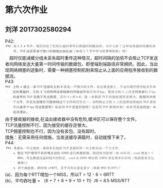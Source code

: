 # 第六次作业
## 刘洋 2017302580294
P42:![P42](./P42.png)<br>
&emsp;超时仅能减缓分组未丢失超时重传这种情况，超时间隔的加倍不会阻止TCP发送者向网络发送大量第一时间传输的数据包，即使端到端路径非常拥挤。因此，当出现网络拥塞的迹象时，需要一种拥塞控制机制来阻止从上面的应用程序接收到的数据流。<br>
P43:![P43](./P43.png)<br>
由于接收器的接收,在溢出接收器中没有危险,缓冲区可以保存整个文件。<br>
TCP流量控制不行，因为接受的缓存足够大。<br>
TCP拥塞控制也不行，因为没有丢包、没有超时。<br>
措施：无需采用任何措施，当发送缓存满载时，自动就慢下来了。<br>
P44:![P44](./P44.png)<br>
(a)、因为每个RTT增加一个MSS，所以T = 12 - 6 = 6RTT<br>
(b)、平均吞吐量 = （6 + 7 + 8 + 9 + 10 + 11）/6 = 8.5 MSS/RTT